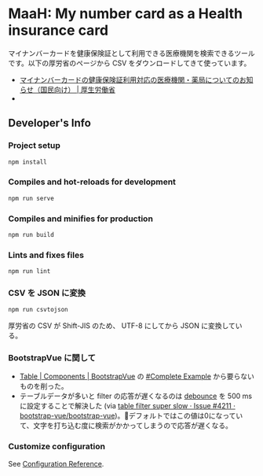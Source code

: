 # MaaH: My number card as a Health insurance card

マイナンバーカードを健康保険証として利用できる医療機関を検索できるツールです。以下の厚労省のページから CSV をダウンロードしてきて使っています。

- [マイナンバーカードの健康保険証利用対応の医療機関・薬局についてのお知らせ（国民向け） | 厚生労働省](https://www.mhlw.go.jp/stf/index_16743.html)
- 

## Developer's Info

### Project setup

```sh
npm install
```

### Compiles and hot-reloads for development

```sh
npm run serve
```

### Compiles and minifies for production

```sh
npm run build
```

### Lints and fixes files

```sh
npm run lint
```

### CSV を JSON に変換

```sh
npm run csvtojson
```

厚労省の CSV が Shift-JIS のため、 UTF-8 にしてから JSON に変換している。

### BootstrapVue に関して

- [Table | Components | BootstrapVue](https://bootstrap-vue.org/docs/components/table) の [#Complete Example](https://bootstrap-vue.org/docs/components/table#complete-example) から要らないものを削った。
- テーブルデータが多いと filter の応答が遅くなるのは [debounce](https://bootstrap-vue.org/docs/components/form-input#debounce-support) を 500 ms に設定することで解決した (via [table filter super slow · Issue #4211 · bootstrap-vue/bootstrap-vue](https://github.com/bootstrap-vue/bootstrap-vue/issues/4211))。デフォルトではこの値は0になっていて、文字を打ち込む度に検索がかかってしまうので応答が遅くなる。

### Customize configuration

See [Configuration Reference](https://cli.vuejs.org/config/).
